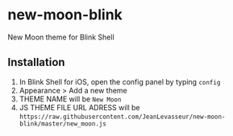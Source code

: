 # new-moon-blink #
New Moon theme for Blink Shell

## Installation ##

1. In Blink Shell for iOS, open the config panel by typing `config`
2. Appearance > Add a new theme
3. THEME NAME will be `New Moon`
4. JS THEME FILE URL ADRESS will be `https://raw.githubusercontent.com/JeanLevasseur/new-moon-blink/master/new_moon.js`
